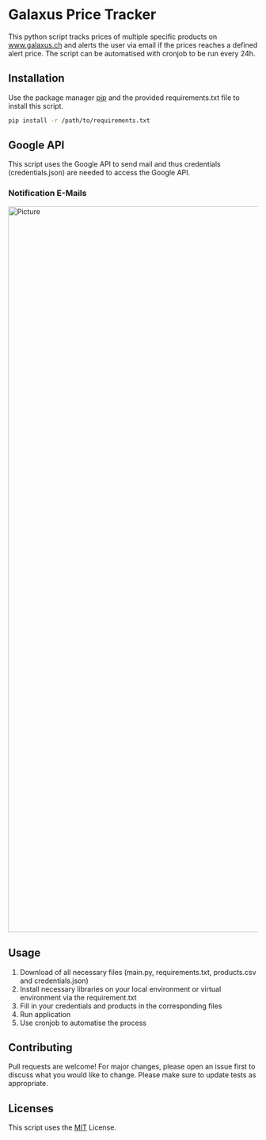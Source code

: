 # Galaxus Price Tracker

This python script tracks prices of multiple specific products on www.galaxus.ch and alerts the user via email if the prices reaches a defined alert price. The script can be automatised with cronjob to be run every 24h.

## Installation

Use the package manager [pip](https://pip.pypa.io/en/stable/) and the provided requirements.txt file to install this script.

```bash
pip install -r /path/to/requirements.txt
`````

## Google API
This script uses the Google API to send mail and thus credentials (credentials.json) are needed to access the Google API.

### Notification E-Mails

<img width="1464" alt="Picture" src="https://github.com/fabiothon/Galaxus_Price_Tracker/blob/7e415fb3cad11c7d2c5c7b600e3d0563bf7111a7/picture_1.png">

## Usage

1. Download of all necessary files (main.py, requirements.txt, products.csv and credentials.json)
2. Install necessary libraries on your local environment or virtual environment via the requirement.txt
3. Fill in your credentials and products in the corresponding files
4. Run application
5. Use cronjob to automatise the process

## Contributing

Pull requests are welcome! For major changes, please open an issue first
to discuss what you would like to change.
Please make sure to update tests as appropriate.

## Licenses
This script uses the [MIT](https://choosealicense.com/licenses/mit/) License.